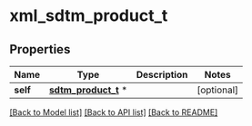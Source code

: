 # xml_sdtm_product_t

## Properties
Name | Type | Description | Notes
------------ | ------------- | ------------- | -------------
**self** | [**sdtm_product_t**](sdtm_product.md) \* |  | [optional] 

[[Back to Model list]](../README.md#documentation-for-models) [[Back to API list]](../README.md#documentation-for-api-endpoints) [[Back to README]](../README.md)


